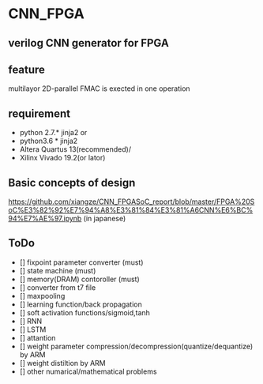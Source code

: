 # CNN_FPGA
## verilog CNN generator for FPGA

feature
------
multilayor 2D-parallel FMAC is exected in one operation

requirement
------
* python 2.7.* jinja2 or 
* python3.6 * jinja2
* Altera Quartus 13(recommended)/
* Xilinx Vivado 19.2(or lator)

Basic concepts of design
------
https://github.com/xiangze/CNN_FPGASoC_report/blob/master/FPGA%20SoC%E3%82%92%E7%94%A8%E3%81%84%E3%81%A6CNN%E6%BC%94%E7%AE%97.ipynb
(in japanese)

ToDo
------

* [] fixpoint parameter converter (must)
* [] state machine (must)
* [] memory(DRAM) contoroller (must) 
* [] converter from t7 file
* [] maxpooling
* [] learning function/back propagation
* [] soft activation functions/sigmoid,tanh
* [] RNN
* [] LSTM
* [] attantion
* [] weight parameter compression/decompression(quantize/dequantize) by ARM 
* [] weight distiltion by ARM 
* [] other numarical/mathematical problems
